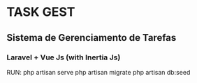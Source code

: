 # TASK GEST
## Sistema de Gerenciamento de Tarefas

### Laravel + Vue Js (with Inertia Js)

RUN:
php artisan serve
php artisan migrate
php artisan db:seed
